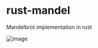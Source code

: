 # rust-mandel
Mandelbrot implementation in rust

![image](https://user-images.githubusercontent.com/36730083/159136078-3c9f043b-640f-4197-a05c-8c3555e29803.png)

